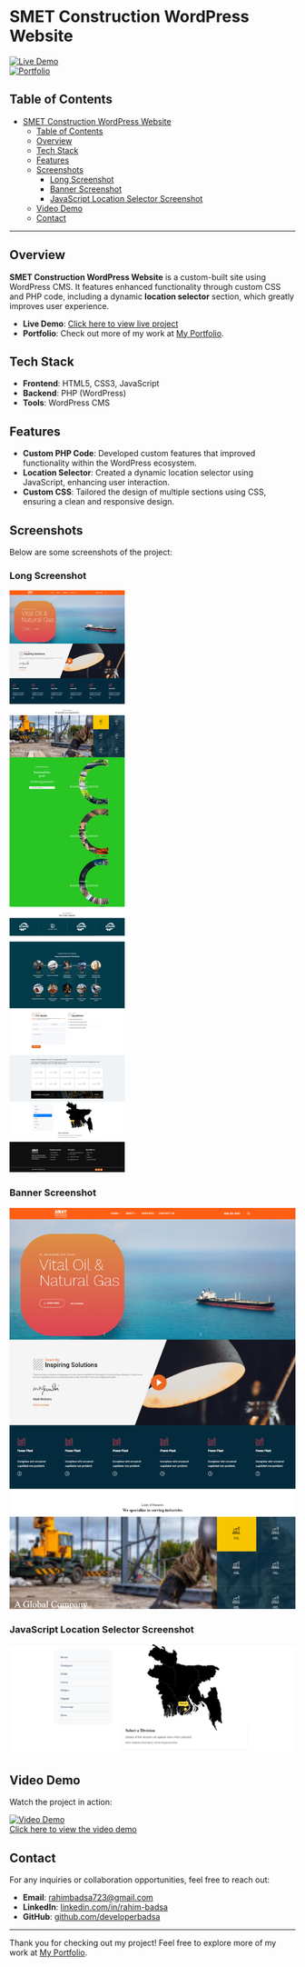# SMET Construction WordPress Website

[![Live Demo](https://img.shields.io/badge/Live-Demo-brightgreen)](https://smetservices.com/onstage/)  
[![Portfolio](https://img.shields.io/badge/Visit-Portfolio-blue)](https://stately-crumble-3991d8.netlify.app)

## Table of Contents
- [SMET Construction WordPress Website](#smet-construction-wordpress-website)
  - [Table of Contents](#table-of-contents)
  - [Overview](#overview)
  - [Tech Stack](#tech-stack)
  - [Features](#features)
  - [Screenshots](#screenshots)
    - [Long Screenshot](#long-screenshot)
    - [Banner Screenshot](#banner-screenshot)
    - [JavaScript Location Selector Screenshot](#javascript-location-selector-screenshot)
  - [Video Demo](#video-demo)
  - [Contact](#contact)

---

## Overview
**SMET Construction WordPress Website** is a custom-built site using WordPress CMS. It features enhanced functionality through custom CSS and PHP code, including a dynamic **location selector** section, which greatly improves user experience.

- **Live Demo**: [Click here to view live project](https://smetservices.com/onstage/)
- **Portfolio**: Check out more of my work at [My Portfolio](https://stately-crumble-3991d8.netlify.app).

## Tech Stack
- **Frontend**: HTML5, CSS3, JavaScript
- **Backend**: PHP (WordPress)
- **Tools**: WordPress CMS

## Features
- **Custom PHP Code**: Developed custom features that improved functionality within the WordPress ecosystem.
- **Location Selector**: Created a dynamic location selector using JavaScript, enhancing user interaction.
- **Custom CSS**: Tailored the design of multiple sections using CSS, ensuring a clean and responsive design.

## Screenshots
Below are some screenshots of the project:

### Long Screenshot
![Long Screenshot](https://raw.githubusercontent.com/developerbadsa/SMET-Construction-WordPress-website/e8b0a43d2e049810944c2868b46022256d9199d5/assets/Long-Screenshots/screenshot1-smetservices.png)

### Banner Screenshot
![Banner Screenshot](https://raw.githubusercontent.com/developerbadsa/SMET-Construction-WordPress-website/refs/heads/main/assets/Screenshots/Screenshot%201%20hero%20banner%20section.png)

### JavaScript Location Selector Screenshot
![JavaScript Location Selector Screenshot](https://raw.githubusercontent.com/developerbadsa/SMET-Construction-WordPress-website/refs/heads/main/assets/Screenshots/Screenshot%202%20Location%20Selector%20with%20Javascript.png)

## Video Demo
Watch the project in action:

[![Video Demo](https://img.youtube.com/vi/YOUR_VIDEO_ID/0.jpg)](https://github.com/developerbadsa/SMET-Construction-WordPress-website/blob/main/assets/Website%20Screen%20Videos/Recording%202024-10-16%20223116.mp4)  
[Click here to view the video demo](https://github.com/developerbadsa/SMET-Construction-WordPress-website/blob/main/assets/Website%20Screen%20Videos/Recording%202024-10-16%20223116.mp4)



## Contact
For any inquiries or collaboration opportunities, feel free to reach out:

- **Email**: [rahimbadsa723@gmail.com](mailto:rahimbadsa723@gmail.com)
- **LinkedIn**: [linkedin.com/in/rahim-badsa](https://www.linkedin.com/in/rahim-badsa)
- **GitHub**: [github.com/developerbadsa](https://github.com/developerbadsa)

---

Thank you for checking out my project! Feel free to explore more of my work at [My Portfolio](https://stately-crumble-3991d8.netlify.app).
